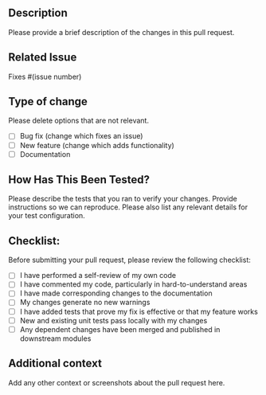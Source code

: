 ## Description

Please provide a brief description of the changes in this pull request.

## Related Issue

Fixes #(issue number)

## Type of change

Please delete options that are not relevant.

- [ ] Bug fix (change which fixes an issue)
- [ ] New feature (change which adds functionality)
- [ ] Documentation

## How Has This Been Tested?

Please describe the tests that you ran to verify your changes. Provide instructions so we can reproduce. Please also list any relevant details for your test configuration.

## Checklist:

Before submitting your pull request, please review the following checklist:

- [ ] I have performed a self-review of my own code
- [ ] I have commented my code, particularly in hard-to-understand areas
- [ ] I have made corresponding changes to the documentation
- [ ] My changes generate no new warnings
- [ ] I have added tests that prove my fix is effective or that my feature works
- [ ] New and existing unit tests pass locally with my changes
- [ ] Any dependent changes have been merged and published in downstream modules

## Additional context

Add any other context or screenshots about the pull request here.
